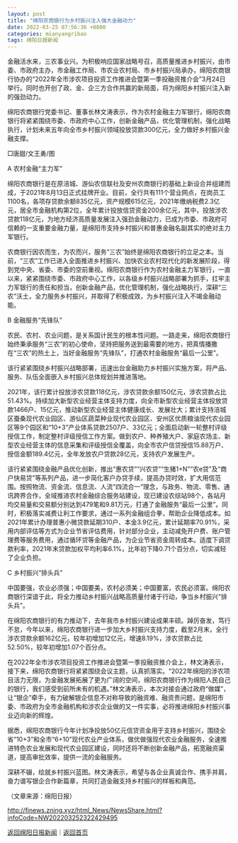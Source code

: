 ```yaml
---
layout: post
title: "绵阳农商银行为乡村振兴注入强大金融动力"
date: 2022-03-25 07:56:36 +0800
categories: mianyangribao
tags: 绵阳日报新闻
---
```

<p>金融活水来，三农事业兴。为积极响应国家战略号召，高质量推进乡村振兴，由市委、市政府主办，市金融工作局、市农业农村局、市乡村振兴局承办，绵阳农商银行协办的“2022年全市涉农项目投资工作推进会暨第一季投融资推介会”3月24日举行。同时也开创了政、金、企三方合作共赢的新局面，将为绵阳乡村振兴注入新的强劲动力。</p>
 <p>绵阳农商银行党委书记、董事长林文涛表示，作为农村金融主力军银行，绵阳农商银行将紧紧围绕市委、市政府中心工作，创新金融产品，优化管理机制，强化战略执行，计划未来五年向全市乡村振兴领域投放贷款300亿元，全力做好乡村振兴金融支撑。</p>
 <p>□唐甜/文王勇/图</p>
 <p>A 农村金融“主力军”</p>
 <p>绵阳农商银行是在原涪城、游仙农信联社及安州农商银行的基础上新设合并组建而成，于2021年8月13日正式挂牌开业。目前，全行共有111个营业网点，在岗员工1100名，各项存贷款余额835亿元，资产规模615亿元，2021年缴纳税费2.3亿元，居全市金融机构第2位，全年累计投放信贷资金200余亿元，其中，投放涉农贷款118亿元，为地方经济高质量发展注入强劲金融动力，已成为市委、市政府可信赖的一支重要金融力量，是绵阳市支持乡村振兴和普惠金融名副其实的绝对主力军银行。</p>
 <p>农商银行因农而生，为农而兴，服务“三农”始终是绵阳农商银行的立足之本。当前，“三农”工作已进入全面推进乡村振兴、加快农业农村现代化的新发展阶段，得到党中央、省委、市委的空前重视。绵阳农商银行作为农村金融主力军银行，一直以来，紧紧围绕市委、市政府中心工作，以各级乡村振兴战略部署为抓手，扛牢主力军银行的责任和担当，创新金融产品，优化管理机制，强化战略执行，深耕“三农”沃土，全力服务乡村振兴，并取得了积极成效，为乡村振兴注入不竭金融动能。</p>
 <p>B 金融服务“先锋队”</p>
 <p>农民、农村、农业问题，是关系国计民生的根本性问题。一路走来，绵阳农商银行始终秉承服务“三农”的初心使命，坚持把服务送到最需要的地方，把真情播撒在“三农”的热土上，当好金融服务“先锋队”，打通农村金融服务“最后一公里”。</p>
 <p>该行紧紧围绕乡村振兴战略部署，迅速出台金融助力乡村振兴实施方案，将产品、服务、队伍全面嵌入乡村振兴总体规划并推进落地。</p>
 <p>2021年，该行累计投放涉农贷款118亿元，涉农贷款余额150亿元，涉农贷款占比51.43%。持续加大新型农业经营主体支持力度，向全市新型农业经营主体投放贷款1466户、15亿元，推动新型农业经营主体健康成长、发展壮大；累计支持涪城区蚕桑现代农业园区、游仙区蔬菜种业现代农业园区、安州区优质粮油现代农业园区等9个园区和“10+3”产业体系贷款2507户、33亿元；全面启动新一轮整村评级授信工作，制定整村评级授信工作方案。做到农户、种养殖大户、家庭农场主、新型农业经营主体的信息采集和评级授信全覆盖，向全市农户信贷授信15.88万户、授信金额189.4亿元，全年发放农户贷款28亿元，支持农户发展生产。</p>
 <p>该行紧紧围绕金融产品优化创新，推出“惠农贷”“兴农贷”“生猪1+N”“农e贷”及“商户快易贷”等系列产品，进一步简化客户办贷手续，提高办贷时效，扩大用信范围。按照物流、资金流、信息流、人流“四流合一”理念，与政务、物流、零售、通讯跨界合作，全域推进农村金融综合服务站建设，现已建设农综站98个，各站月均交易量和交易额分别达到479笔和9.81万元，打通了金融服务“最后一公里”。同时，积极落实减费让利工作要求，通过一系列金融组合拳，帮助企业降低成本。如2021年累计办理普惠小微贷款延期310户、本金3.9亿元，累计延期率70.91%，采用内部评估等方式为企业节省评估费用，针对部分企业，主动减免开户费、账户管理费等服务费用，通过循环贷等金融产品，为企业节省资金周转成本。适度下调贷款利率，2021年末贷款加权平均利率6.1%，比年初下降0.71个百分点，切实减轻了企业负担。</p>
 <p>C 乡村振兴“排头兵”</p>
 <p>中国要强，农业必须强；中国要美，农村必须美；中国要富，农民必须富。绵阳农商银行深谙于此，将全力推动乡村振兴战略高质量付诸于行动，争当乡村振兴“排头兵”。</p>
 <p>在绵阳农商银行的有力推动下，去年我市乡村振兴建设成果丰硕。踔厉奋发，笃行不怠，今年以来，绵阳农商银行进一步加大乡村振兴支持力度，截至2月末，全行涉农贷款余额162亿元，较年初增加12亿元，增速8.19%，涉农贷款占比52.50%，较年初增加1.07个百分点。</p>
 <p>在2022年全市涉农项目投资工作推进会暨第一季投融资推介会上，林文涛表示，接下来，绵阳农商银行将紧紧围绕会议主题，认真抓落实。“2022年绵阳的涉农项目活力无限，为金融发展拓展了更为广阔的空间，绵阳农商银行作为绵阳人民自己的银行，我们感受到前所未有的机遇。”林文涛表示，本次对接会通过政府“做媒”，让“银企”牵手，有力破解银企信息不对称导致的融资难、融资贵问题，是绵阳市委、市政府为全市金融机构和涉农企业做的又一件实事，必将推进绵阳乡村振兴事业迈向新的辉煌。</p>
 <p>据悉，绵阳农商银行今年计划净投放50亿元信贷资金用于支持乡村振兴，围绕全省“10+3”和全市“6+10”现代农业产业体系，做优做强现代农业金融服务，全速推进特色农业发展和现代农业园区建设，同时还将不断创新金融产品，拓宽融资渠道，提高审批效率，提供一流的金融服务。</p>
 <p>深耕不辍，绘就乡村振兴蓝图。林文涛表示，希望与各企业真诚合作、携手并肩，奋力谱写银企合作新篇章，共同打造金融支持乡村振兴的样板和典范。</p><p class="em_media">（文章来源：绵阳日报）</p>

<http://finews.zning.xyz/html_News/NewsShare.html?infoCode=NW202203252322429495>

[返回绵阳日报新闻](//finews.withounder.com/category/mianyangribao.html)｜[返回首页](//finews.withounder.com/)